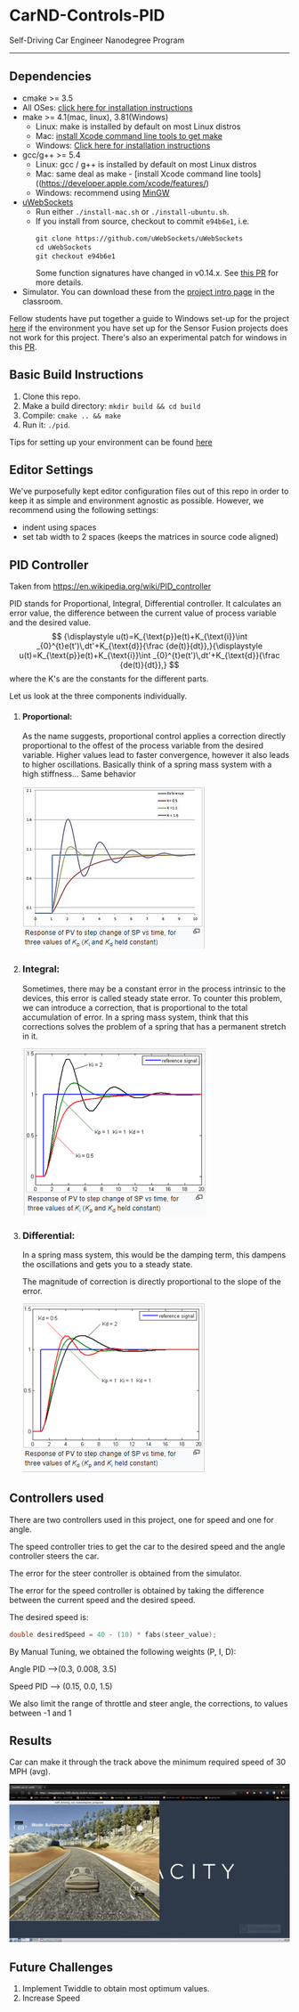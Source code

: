 # CarND-Controls-PID
Self-Driving Car Engineer Nanodegree Program

---

## Dependencies

* cmake >= 3.5
 * All OSes: [click here for installation instructions](https://cmake.org/install/)
* make >= 4.1(mac, linux), 3.81(Windows)
  * Linux: make is installed by default on most Linux distros
  * Mac: [install Xcode command line tools to get make](https://developer.apple.com/xcode/features/)
  * Windows: [Click here for installation instructions](http://gnuwin32.sourceforge.net/packages/make.htm)
* gcc/g++ >= 5.4
  * Linux: gcc / g++ is installed by default on most Linux distros
  * Mac: same deal as make - [install Xcode command line tools]((https://developer.apple.com/xcode/features/)
  * Windows: recommend using [MinGW](http://www.mingw.org/)
* [uWebSockets](https://github.com/uWebSockets/uWebSockets)
  * Run either `./install-mac.sh` or `./install-ubuntu.sh`.
  * If you install from source, checkout to commit `e94b6e1`, i.e.
    ```
    git clone https://github.com/uWebSockets/uWebSockets 
    cd uWebSockets
    git checkout e94b6e1
    ```
    Some function signatures have changed in v0.14.x. See [this PR](https://github.com/udacity/CarND-MPC-Project/pull/3) for more details.
* Simulator. You can download these from the [project intro page](https://github.com/udacity/self-driving-car-sim/releases) in the classroom.

Fellow students have put together a guide to Windows set-up for the project [here](https://s3-us-west-1.amazonaws.com/udacity-selfdrivingcar/files/Kidnapped_Vehicle_Windows_Setup.pdf) if the environment you have set up for the Sensor Fusion projects does not work for this project. There's also an experimental patch for windows in this [PR](https://github.com/udacity/CarND-PID-Control-Project/pull/3).

## Basic Build Instructions

1. Clone this repo.
2. Make a build directory: `mkdir build && cd build`
3. Compile: `cmake .. && make`
4. Run it: `./pid`. 

Tips for setting up your environment can be found [here](https://classroom.udacity.com/nanodegrees/nd013/parts/40f38239-66b6-46ec-ae68-03afd8a601c8/modules/0949fca6-b379-42af-a919-ee50aa304e6a/lessons/f758c44c-5e40-4e01-93b5-1a82aa4e044f/concepts/23d376c7-0195-4276-bdf0-e02f1f3c665d)

## Editor Settings

We've purposefully kept editor configuration files out of this repo in order to
keep it as simple and environment agnostic as possible. However, we recommend
using the following settings:

* indent using spaces
* set tab width to 2 spaces (keeps the matrices in source code aligned)

## PID Controller

Taken from https://en.wikipedia.org/wiki/PID_controller

PID stands for Proportional, Integral, Differential controller. It calculates an error value, the difference between  the current value of process variable and the desired value.
$$
 {\displaystyle u(t)=K_{\text{p}}e(t)+K_{\text{i}}\int _{0}^{t}e(t')\,dt'+K_{\text{d}}{\frac {de(t)}{dt}},}{\displaystyle u(t)=K_{\text{p}}e(t)+K_{\text{i}}\int _{0}^{t}e(t')\,dt'+K_{\text{d}}{\frac {de(t)}{dt}},}
$$
 where the K's are the constants for the different parts.

Let us look at the three components individually.

1. #### Proportional: 

   As the name suggests, proportional control applies a correction directly proportional to the offest of the process variable from the desired variable. Higher values lead to faster convergence, however it also leads to higher oscillations. Basically think of a spring mass system with a high stiffness... Same behavior

   ![image-20200927142256390](images\P)

2. ### Integral:

    Sometimes, there may be a constant error in the process intrinsic to the devices, this error is called steady state error. To counter this problem, we can introduce a correction, that is proportional to the total accumulation of error.  In a spring mass system, think that this corrections solves the problem of a spring that has a permanent stretch in it.

   ![image-20200927142840938](images\I)

    

3. ### Differential:

   In a spring mass system, this would be the damping term, this dampens the oscillations and gets you to  a steady state.

   The magnitude of correction is directly proportional to the slope of the error. 

   ![image-20200927143239757](images\D)

## Controllers used

There are two controllers used in this project, one for speed and one for angle.

The speed controller tries to get the car to the desired speed and the angle controller steers the car.

The error for the steer controller is obtained from the simulator.

The error for the speed  controller is obtained by taking the difference between the current speed and the desired speed.

The desired speed is:

```c++
double desiredSpeed = 40 - (10) * fabs(steer_value);
```

By Manual Tuning, we obtained the following weights (P, I, D):

Angle PID -->(0.3, 0.008, 3.5)

Speed PID --> (0.15, 0.0, 1.5)

We also limit the range of throttle and steer angle, the corrections, to values between -1 and 1

## Results

Car can make it through the track above the minimum required speed of 30 MPH (avg).

![PID_gif](PID_gif.gif)



## Future Challenges

1. Implement Twiddle to obtain most optimum values.
2. Increase Speed

